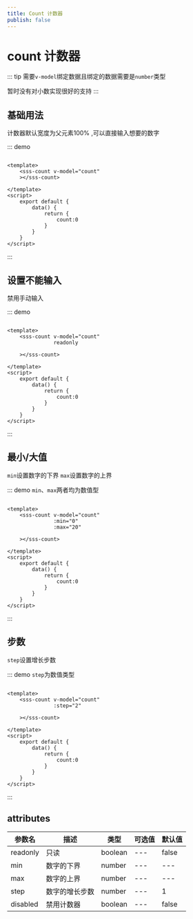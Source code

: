 ```yaml
---
title: Count 计数器
publish: false
---
```




# count 计数器

::: tip
需要`v-model`绑定数据且绑定的数据需要是`number`类型

暂时没有对小数实现很好的支持
:::




## 基础用法
计数器默认宽度为父元素100%
 ,可以直接输入想要的数字

::: demo

~~~vue

<template>
    <sss-count v-model="count"
    ></sss-count>

</template>
<script>
    export default {
        data() {
            return {
                count:0
            }
        }
    }
</script>
~~~

:::

## 设置不能输入
禁用手动输入

::: demo

~~~vue

<template>
    <sss-count v-model="count"
               readonly
               
    ></sss-count>

</template>
<script>
    export default {
        data() {
            return {
                count:0
            }
        }
    }
</script>
~~~

:::


## 最小/大值
`min`设置数字的下界
`max`设置数字的上界

::: demo `min`、`max`两者均为数值型

~~~vue

<template>
    <sss-count v-model="count"
               :min="0"
               :max="20"
               
    ></sss-count>

</template>
<script>
    export default {
        data() {
            return {
                count:0
            }
        }
    }
</script>
~~~

:::


## 步数
`step`设置增长步数

::: demo `step`为数值类型

~~~vue

<template>
    <sss-count v-model="count"
               :step="2"
               
    ></sss-count>

</template>
<script>
    export default {
        data() {
            return {
                count:0
            }
        }
    }
</script>
~~~

:::


## attributes

| 参数名   | 描述           | 类型    | 可选值 | 默认值 |
| -------- | -------------- | ------- | ------ | ------ |
| readonly | 只读           | boolean | ---    | false  |
| min      | 数字的下界     | number  | ---    | ---    |
| max      | 数字的上界     | number  | ---    | ---    |
| step     | 数字的增长步数 | number  | ---    | 1      |
| disabled | 禁用计数器     | boolean | ---    | false  |




